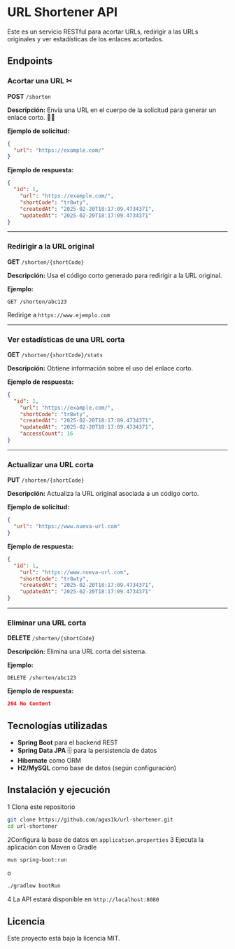 # URL Shortener API 

Este es un servicio RESTful para acortar URLs, redirigir a las URLs originales y ver estadísticas de los enlaces acortados. 

## Endpoints 

### Acortar una URL ✂

**POST** `/shorten`

**Descripción:** Envía una URL en el cuerpo de la solicitud para generar un enlace corto. 🔗📩

**Ejemplo de solicitud:**

```json
{
  "url": "https://example.com/"
}
```

**Ejemplo de respuesta:**

```json
{
  "id": 1,
    "url": "https://example.com/",
    "shortCode": "tr8wty",
    "createdAt": "2025-02-20T18:17:09.4734371",
    "updatedAt": "2025-02-20T18:17:09.4734371"
}
```

---

### Redirigir a la URL original 

**GET** `/shorten/{shortCode}`

 **Descripción:** Usa el código corto generado para redirigir a la URL original. 

**Ejemplo:**

```
GET /shorten/abc123
```

 Redirige a `https://www.ejemplo.com` 

---

###  Ver estadísticas de una URL corta 

**GET** `/shorten/{shortCode}/stats`

 **Descripción:** Obtiene información sobre el uso del enlace corto. 

**Ejemplo de respuesta:**

```json
{
  "id": 1,
    "url": "https://example.com/",
    "shortCode": "tr8wty",
    "createdAt": "2025-02-20T18:17:09.4734371",
    "updatedAt": "2025-02-20T18:17:09.4734371",
    "accessCount": 16
}
```

---

###  Actualizar una URL corta 

**PUT** `/shorten/{shortCode}`

 **Descripción:** Actualiza la URL original asociada a un código corto. 

**Ejemplo de solicitud:**

```json
{
  "url": "https://www.nueva-url.com"
}
```

**Ejemplo de respuesta:**

```json
{
  "id": 1,
    "url": "https://www.nueva-url.com",
    "shortCode": "tr8wty",
    "createdAt": "2025-02-20T18:17:09.4734371",
    "updatedAt": "2025-02-20T18:17:09.4734371"
}
```

---

###  Eliminar una URL corta 

**DELETE** `/shorten/{shortCode}`

 **Descripción:** Elimina una URL corta del sistema. 

**Ejemplo:**

```
DELETE /shorten/abc123
```

**Ejemplo de respuesta:**

```json
204 No Content
```

## Tecnologías utilizadas 

- **Spring Boot**  para el backend REST
- **Spring Data JPA** 🗄 para la persistencia de datos
- **Hibernate**  como ORM
- **H2/MySQL**  como base de datos (según configuración)

##  Instalación y ejecución 

1️ Clona este repositorio 
   ```bash
   git clone https://github.com/agus1k/url-shortener.git
   cd url-shortener
   ```
2️Configura la base de datos en `application.properties` 
3 Ejecuta la aplicación con Maven o Gradle 
   ```bash
   mvn spring-boot:run
   ```
   o
   ```bash
   ./gradlew bootRun
   ```
4 La API estará disponible en `http://localhost:8080` 

##  Licencia 

Este proyecto está bajo la licencia MIT. 

